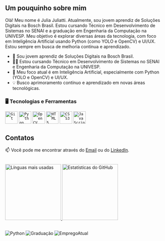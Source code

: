 <p align="center">
  <a href="https://github.com/JuliaJuliatti">
    
  </a>
</p>

## Um pouquinho sobre mim

Olá! Meu nome é Julia Juliatti. Atualmente, sou jovem aprendiz de Soluções Digitais na Bosch Brasil. Estou cursando Técnico em Desenvolvimento de Sistemas no SENAI e a graduação em Engenharia da Computação na UNIVESP. Meu objetivo é explorar diversas áreas da tecnologia, com foco em Inteligência Artificial usando Python (como YOLO e OpenCV) e UI/UX. Estou sempre em busca de melhoria contínua e aprendizado.

- 🔭 Sou jovem aprendiz de Soluções Digitais na Bosch Brasil.
- 👩‍🎓 Estou cursando Técnico em Desenvolvimento de Sistemas no SENAI e Engenharia da Computação na UNIVESP.
- 🤖 Meu foco atual é em Inteligência Artificial, especialmente com Python (YOLO e OpenCV) e UI/UX.
- 💡 Busco aprimoramento contínuo e aprendizado em novas áreas tecnológicas.


### 🖥️ Tecnologias e Ferramentas

<code><img width="40px" src="https://cdn.jsdelivr.net/gh/devicons/devicon/icons/git/git-original.svg" title="Git"/></code>
<code><img width="40px" src="https://cdn.jsdelivr.net/gh/devicons/devicon/icons/python/python-original.svg" title="Python"/></code>
<code><img width="40px" src="https://cdn.jsdelivr.net/gh/devicons/devicon/icons/opencv/opencv-original.svg" title="OpenCV"/></code>
<code><img width="40px" src="https://cdn.jsdelivr.net/gh/devicons/devicon/icons/html5/html5-original-wordmark.svg" title="HTML5"/></code>
<code><img width="40px" src="https://cdn.jsdelivr.net/gh/devicons/devicon/icons/css3/css3-original-wordmark.svg" title="CSS3"/></code>
<code><img width="40px" src="https://cdn.jsdelivr.net/gh/devicons/devicon/icons/javascript/javascript-original.svg" title="JavaScript"/></code>

## Contatos

📫 Você pode me encontrar através do [Email](mailto:seuemail@example.com) ou do [LinkedIn](https://www.linkedin.com/in/seu-linkedin/).

<br/>

<div>
  <a href="https://github.com/SeuUsuario">
    <img loading="lazy" height="180em" src="https://github-readme-stats.vercel.app/api/top-langs/?username=JuliaJuliatti&layout=compact&langs_count=7&theme=dracula" alt="Línguas mais usadas"/>
    <img loading="lazy" height="180em" src="https://github-readme-stats.vercel.app/api?username=JuliaJuliatti&show_icons=true&theme=dracula&include_all_commits=true&count_private=true" alt="Estatísticas do GitHub"/>
  </a>
</div>

<br/>

![Python](https://img.shields.io/badge/Python-avançado-green)
![Graduação](https://img.shields.io/badge/Graduação_Engenharia_da_Computação-UNIVESP-green)
![EmpregoAtual](https://img.shields.io/badge/Jovem_Apprentiz_Bosch-Brasil-green)

